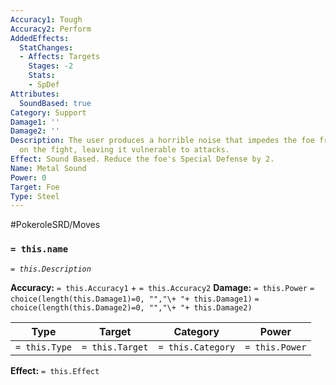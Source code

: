 ```yaml
---
Accuracy1: Tough
Accuracy2: Perform
AddedEffects:
  StatChanges:
  - Affects: Targets
    Stages: -2
    Stats:
    - SpDef
Attributes:
  SoundBased: true
Category: Support
Damage1: ''
Damage2: ''
Description: The user produces a horrible noise that impedes the foe from focusing
  on the fight, leaving it vulnerable to attacks.
Effect: Sound Based. Reduce the foe's Special Defense by 2.
Name: Metal Sound
Power: 0
Target: Foe
Type: Steel
---
```


#PokeroleSRD/Moves

### `= this.name`
*`= this.Description`*

**Accuracy:** `= this.Accuracy1` + `= this.Accuracy2`
**Damage:** `= this.Power` `= choice(length(this.Damage1)=0, "","\+ "+ this.Damage1)` `= choice(length(this.Damage2)=0, "","\+ "+ this.Damage2)`

| Type          | Target          | Category          | Power          |
| ------------- | --------------- | ----------------  | -------------- |
| `= this.Type` | `= this.Target` | `= this.Category` | `= this.Power` | 

**Effect:** `= this.Effect`